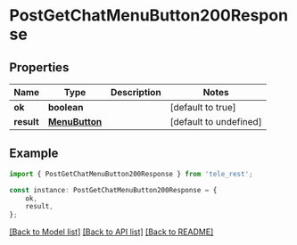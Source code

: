 # PostGetChatMenuButton200Response


## Properties

Name | Type | Description | Notes
------------ | ------------- | ------------- | -------------
**ok** | **boolean** |  | [default to true]
**result** | [**MenuButton**](MenuButton.md) |  | [default to undefined]

## Example

```typescript
import { PostGetChatMenuButton200Response } from 'tele_rest';

const instance: PostGetChatMenuButton200Response = {
    ok,
    result,
};
```

[[Back to Model list]](../README.md#documentation-for-models) [[Back to API list]](../README.md#documentation-for-api-endpoints) [[Back to README]](../README.md)
